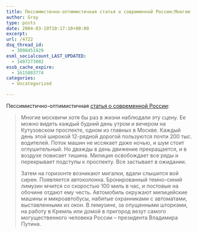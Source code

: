 ```yaml
---
title: Пессимистично-оптимистичная статья о современной России:Многие
author: Gray
type: posts
date: 2004-03-10T10:17:18+00:00
excerpt:
url: /4722
dsq_thread_id:
  - 3098451929
esml_socialcount_LAST_UPDATED:
  - 1497273002
essb_cache_expire:
  - 1615883774
categories:
  - Uncategorized

---
```








Пессимистично-оптимистичная <a href="http://www.inopressa.ru/times/2004/03/10/12:49:51/strah" target="_blank">статья о современной России</a>:

> Многие москвичи хотя бы раз в жизни наблюдали эту сцену. Ее можно видеть каждый будний день утром и вечером на Кутузовском проспекте, одном из главных в Москве. Каждый день этой широкой 12-рядной дорогой пользуются почти 200 тыс. водителей. Поток машин не иссякает даже ночью, и шум стоит оглушительный. Но дважды в день движение прекращается, и в воздухе повисает тишина. Милиция освобождает все ряды и перекрывает подступы к проспекту. Все застывает в ожидании. 
> 
> Затем на горизонте возникают мигалки, вдали слышится вой сирен. Появляется автоколонна. Бронированный темно-синий лимузин мчится со скоростью 100 миль в час, и постовые на обочине отдают ему честь. Автомобиль окружают милицейские машины и микроавтобусы, набитые охранниками с автоматами, выставленными из окон. В лимузине, за опущенными шторками, на работу в Кремль или домой в пригород везут самого могущественного человека России &#8211; президента Владимира Путина.